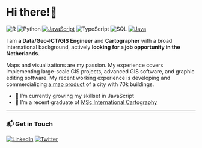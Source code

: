 # Hi there!👋

![R](https://img.shields.io/badge/-R-000?&logo=r)
![Python](https://img.shields.io/badge/-Python-000?&logo=python)
[![JavaScript](https://img.shields.io/badge/-JavaScript-000?&logo=JavaScript&logoColor=ddc508)](https://github.com/adamalston?tab=repositories&q=&type=&language=javascript)
![TypeScript](https://img.shields.io/badge/-TypeScript-000?&logo=TypeScript&logoColor=007ACC)
![SQL](https://img.shields.io/badge/-SQL-000?&logo=MySQL&logoColor=4479A1)
[![Java](https://img.shields.io/badge/-Java-000?&logo=Java&logoColor=007396)](https://github.com/adamalston?tab=repositories&q=&type=&language=java)

I am **a Data/Geo-ICT/GIS Engineer** and **Cartographer** with a broad international background, actively **looking for a job opportunity in the Netherlands**. 

Maps and visualizations are my passion. My experience covers implementing large-scale GIS projects, advanced GIS software, and graphic editing software. My recent working experience is developing and commercializing [a map product](https://how-old-is-this.house/kazan/en/) of a city with 70k buildings.
- 🔭 I’m currently growing my skillset in JavaScript
- 🌱 I’m a recent graduate of [MSc International Cartography](https://cartographymaster.eu/)
---

### 📬 Get in Touch

[![LinkedIn](https://img.shields.io/badge/-LinkedIn-000?&logo=LinkedIn)](https://www.linkedin.com/in/valeriia-shurupina)
[![Twitter](https://img.shields.io/badge/-Twitter-000?&logo=Twitter)](https://twitter.com/valeriiashur)
